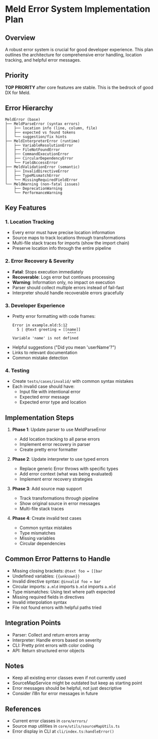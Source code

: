 # Meld Error System Implementation Plan

## Overview

A robust error system is crucial for good developer experience. This plan outlines the architecture for comprehensive error handling, location tracking, and helpful error messages.

## Priority

**TOP PRIORITY** after core features are stable. This is the bedrock of good DX for Meld.

## Error Hierarchy

```
MeldError (base)
├── MeldParseError (syntax errors)
│   ├── location info (line, column, file)
│   ├── expected vs found tokens
│   └── suggestion/fix hints
├── MeldInterpreterError (runtime)
│   ├── VariableResolutionError
│   ├── FileNotFoundError  
│   ├── CommandExecutionError
│   ├── CircularDependencyError
│   └── FieldAccessError
├── MeldValidationError (semantic)
│   ├── InvalidDirectiveError
│   ├── TypeMismatchError
│   └── MissingRequiredFieldError
└── MeldWarning (non-fatal issues)
    ├── DeprecationWarning
    └── PerformanceWarning
```

## Key Features

### 1. Location Tracking
- Every error must have precise location information
- Source maps to track locations through transformations
- Multi-file stack traces for imports (show the import chain)
- Preserve location info through the entire pipeline

### 2. Error Recovery & Severity
- **Fatal**: Stops execution immediately
- **Recoverable**: Logs error but continues processing
- **Warning**: Information only, no impact on execution
- Parser should collect multiple errors instead of fail-fast
- Interpreter should handle recoverable errors gracefully

### 3. Developer Experience
- Pretty error formatting with code frames:
  ```
  Error in example.mld:5:12
    5 | @text greeting = [[name]]
                           ^^^^
  Variable 'name' is not defined
  ```
- Helpful suggestions ("Did you mean 'userName'?")
- Links to relevant documentation
- Common mistake detection

### 4. Testing
- Create `tests/cases/invalid/` with common syntax mistakes
- Each invalid case should have:
  - Input file with intentional error
  - Expected error message
  - Expected error type and location

## Implementation Steps

1. **Phase 1**: Update parser to use MeldParseError
   - Add location tracking to all parse errors
   - Implement error recovery in parser
   - Create pretty error formatter

2. **Phase 2**: Update interpreter to use typed errors
   - Replace generic Error throws with specific types
   - Add error context (what was being evaluated)
   - Implement error recovery strategies

3. **Phase 3**: Add source map support
   - Track transformations through pipeline
   - Show original source in error messages
   - Multi-file stack traces

4. **Phase 4**: Create invalid test cases
   - Common syntax mistakes
   - Type mismatches
   - Missing variables
   - Circular dependencies

## Common Error Patterns to Handle

- Missing closing brackets: `@text foo = [[bar`
- Undefined variables: `{{unknown}}`
- Invalid directive syntax: `@invalid foo = bar`
- Circular imports: `a.mld` imports `b.mld` imports `a.mld`
- Type mismatches: Using text where path expected
- Missing required fields in directives
- Invalid interpolation syntax
- File not found errors with helpful paths tried

## Integration Points

- Parser: Collect and return errors array
- Interpreter: Handle errors based on severity
- CLI: Pretty print errors with color coding
- API: Return structured error objects

## Notes

- Keep all existing error classes even if not currently used
- SourceMapService might be outdated but keep as starting point
- Error messages should be helpful, not just descriptive
- Consider i18n for error messages in future

## References

- Current error classes in `core/errors/`
- Source map utilities in `core/utils/sourceMapUtils.ts`
- Error display in CLI at `cli/index.ts:handleError()`